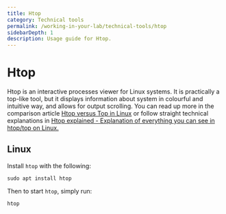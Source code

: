 ```yaml
---
title: Htop
category: Technical tools
permalink: /working-in-your-lab/technical-tools/htop
sidebarDepth: 1
description: Usage guide for Htop.
---
```


# Htop

Htop is an interactive processes viewer for Linux systems.
It is practically a top-like tool, but it displays information
about system in colourful and intuitive way, and allows for
output scrolling. You can read up more in the comparison
article [Htop versus Top in Linux](https://www.tecmint.com/htop-vs-top-in-linux/)
or follow straight technical explanations in
[Htop explained - Explanation of everything you can see in htop/top on Linux.](https://peteris.rocks/blog/htop/)

## Linux

Install `htop` with the following:

```
sudo apt install htop
```

Then to start `htop`, simply run:

```
htop
```
